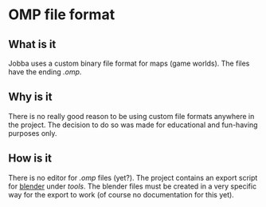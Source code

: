 # OMP file format

## What is it

Jobba uses a custom binary file format for maps (game worlds). The files have the ending _.omp_.

## Why is it

There is no really good reason to be using custom file formats anywhere in the project. The decision to do so was made for educational and fun-having purposes only.

## How is it

There is no editor for _.omp_ files (yet?). The project contains an export script for [blender](https://www.blender.org/) under _tools_. The blender files must be created in a very specific way for the export to work (of course no documentation for this yet).
